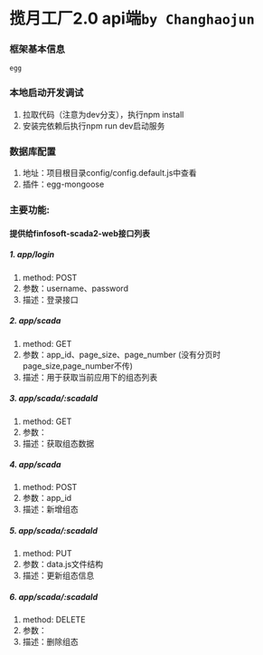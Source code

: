 
# 揽月工厂2.0 api端`by Changhaojun`
### 框架基本信息
    egg
        
### 本地启动开发调试
1.  拉取代码（注意为dev分支），执行npm install
2.  安装完依赖后执行npm run dev启动服务

### 数据库配置
1.  地址：项目根目录config/config.default.js中查看
2.  插件：egg-mongoose

### 主要功能:

####  提供给finfosoft-scada2-web接口列表  

##### 1.  app/login
1.  method: POST
2.  参数：username、password
3.  描述：登录接口

##### 2.  app/scada
1.  method: GET
2.  参数：app_id、page_size、page_number (没有分页时page_size,page_number不传)
2.  描述：用于获取当前应用下的组态列表

##### 3.  app/scada/:scadaId
1.  method: GET
2.  参数：
2.  描述：获取组态数据

##### 4.  app/scada
1.  method: POST
2.  参数：app_id
3.  描述：新增组态

##### 5.  app/scada/:scadaId
1.  method: PUT
2.  参数：data.js文件结构
3.  描述：更新组态信息

##### 6.  app/scada/:scadaId
1.  method: DELETE
2.  参数：
3.  描述：删除组态



